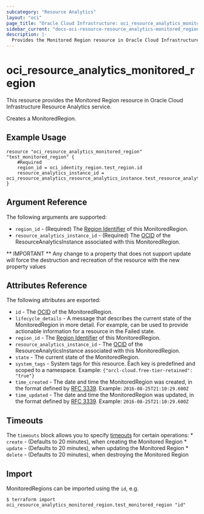 ```yaml
---
subcategory: "Resource Analytics"
layout: "oci"
page_title: "Oracle Cloud Infrastructure: oci_resource_analytics_monitored_region"
sidebar_current: "docs-oci-resource-resource_analytics-monitored_region"
description: |-
  Provides the Monitored Region resource in Oracle Cloud Infrastructure Resource Analytics service
---
```


# oci_resource_analytics_monitored_region
This resource provides the Monitored Region resource in Oracle Cloud Infrastructure Resource Analytics service.

Creates a MonitoredRegion.


## Example Usage

```hcl
resource "oci_resource_analytics_monitored_region" "test_monitored_region" {
	#Required
	region_id = oci_identity_region.test_region.id
	resource_analytics_instance_id = oci_resource_analytics_resource_analytics_instance.test_resource_analytics_instance.id
}
```

## Argument Reference

The following arguments are supported:

* `region_id` - (Required) The [Region Identifier](https://docs.cloud.oracle.com/iaas/Content/General/Concepts/regions.htm) of this MonitoredRegion.
* `resource_analytics_instance_id` - (Required) The [OCID](https://docs.cloud.oracle.com/iaas/Content/General/Concepts/identifiers.htm) of the ResourceAnalyticsInstance associated with this MonitoredRegion.


** IMPORTANT **
Any change to a property that does not support update will force the destruction and recreation of the resource with the new property values

## Attributes Reference

The following attributes are exported:

* `id` - The [OCID](https://docs.cloud.oracle.com/iaas/Content/General/Concepts/identifiers.htm) of the MonitoredRegion.
* `lifecycle_details` - A message that describes the current state of the MonitoredRegion in more detail. For example, can be used to provide actionable information for a resource in the Failed state. 
* `region_id` - The [Region Identifier](https://docs.cloud.oracle.com/iaas/Content/General/Concepts/regions.htm) of this MonitoredRegion.
* `resource_analytics_instance_id` - The [OCID](https://docs.cloud.oracle.com/iaas/Content/General/Concepts/identifiers.htm) of the ResourceAnalyticsInstance associated with this MonitoredRegion.
* `state` - The current state of the MonitoredRegion.
* `system_tags` - System tags for this resource. Each key is predefined and scoped to a namespace.  Example: `{"orcl-cloud.free-tier-retained": "true"}` 
* `time_created` - The date and time the MonitoredRegion was created, in the format defined by [RFC 3339](https://tools.ietf.org/html/rfc3339).  Example: `2016-08-25T21:10:29.600Z` 
* `time_updated` - The date and time the MonitoredRegion was updated, in the format defined by [RFC 3339](https://tools.ietf.org/html/rfc3339).  Example: `2016-08-25T21:10:29.600Z` 

## Timeouts

The `timeouts` block allows you to specify [timeouts](https://registry.terraform.io/providers/oracle/oci/latest/docs/guides/changing_timeouts) for certain operations:
	* `create` - (Defaults to 20 minutes), when creating the Monitored Region
	* `update` - (Defaults to 20 minutes), when updating the Monitored Region
	* `delete` - (Defaults to 20 minutes), when destroying the Monitored Region


## Import

MonitoredRegions can be imported using the `id`, e.g.

```
$ terraform import oci_resource_analytics_monitored_region.test_monitored_region "id"
```

